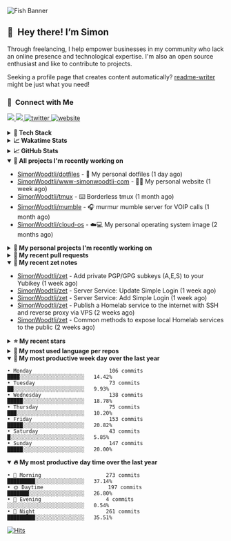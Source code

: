 ![Fish Banner](assets/fish.webp)

## 👋 &nbsp;Hey there! I’m Simon

Through freelancing, I help empower businesses in my community who lack
an online presence and technological expertise. I'm also an open source
enthusiast and like to contribute to projects.

Seeking a profile page that creates content automatically?
[readme-writer] might be just what you need!

### 🤝 &nbsp;Connect with Me

<div align="left">
<a href="https://linkedin.com/in/simonwoodtli" target="_blank">
<img src="https://img.shields.io/badge/linkedin-1E77B5?style=for-the-badge&logo=linkedin&logoColor=white alt=linkedin" />
</a>
<a href="https://github.com/simonwoodtli" target="_blank">
<img src="https://img.shields.io/badge/github-24292E?style=for-the-badge&logo=github&logoColor=white alt=github" />
</a>
<a href="https://twitter.com/simonwoodtlidev" target="_blank">
<img src="https://img.shields.io/badge/twitter-26a7de?style=for-the-badge&logo=twitter&logoColor=white" alt="twitter"/>
</a>
<a href="https://simonwoodtli.com" target="_blank">
<img src="https://img.shields.io/badge/website-E2925F?style=for-the-badge&logo=google-chrome&logoColor=white" alt="website"/>
</a>
</div>
<br/>


<details>
  <summary><b>🧰 Tech Stack</b></summary>
  <div align="center">
  <a href="https://skillicons.dev" target="_blank">
  <img src="https://skillicons.dev/icons?i=js,html,css,bash,python,go,postgresql,docker,vim,linux" alt="JavaScript, HTML, CSS, Bash, Python, Go, PostgreSQL, Docker, Vim,
  Linux">
  </a>
  </div>
</details>

<details>
  <summary><b>📈 Wakatime Stats</b></summary>
  <p align="center"><a href="https://wakatime.com/@SimonWoodtli">
  <img align="center" width="400" height="300" src="https://wakatime.com/share/@SimonWoodtli/7761bcef-e104-47d9-912a-dfd6bf08868b.svg" />
  </a>
  <a href="https://wakatime.com/@SimonWoodtli">
  <img align="center" width="400" height="300" src="https://wakatime.com/share/@SimonWoodtli/341953df-6a40-47b7-8220-ace4eabe0a17.svg" />
  </a></p>

  <h4><b>💬 I've been working with the following languages over the last 7 days</b></h4>

```
• Bash                           14 hrs                         ███████████████░░░░░░░░░░   61.2%
• sh                             3 hrs 6 mins                   ███░░░░░░░░░░░░░░░░░░░░░░   13.56%
• Markdown                       1 hr 47 mins                   ██░░░░░░░░░░░░░░░░░░░░░░░   7.83%
• Other                          1 hr 11 mins                   █░░░░░░░░░░░░░░░░░░░░░░░░   5.21%
• Text                           1 hr 2 mins                    █░░░░░░░░░░░░░░░░░░░░░░░░   4.58%
• Crontab                        32 mins                        █░░░░░░░░░░░░░░░░░░░░░░░░   2.4%
• conf                           21 mins                        ░░░░░░░░░░░░░░░░░░░░░░░░░   1.57%
• Cheetah                        14 mins                        ░░░░░░░░░░░░░░░░░░░░░░░░░   1.08%
• tar                            10 mins                        ░░░░░░░░░░░░░░░░░░░░░░░░░   0.79%
• YAML                           10 mins                        ░░░░░░░░░░░░░░░░░░░░░░░░░   0.75%
• Python                         10 mins                        ░░░░░░░░░░░░░░░░░░░░░░░░░   0.73%
• JSON                           4 mins                         ░░░░░░░░░░░░░░░░░░░░░░░░░   0.29%
```

  <h4>👷 I've been working on the following projects over the last 7 days</h4>

```
• dotfiles                       16 hrs 5 mins                  ██████████████████░░░░░░░   71.07%
• Unknown Project                4 hrs 3 mins                   ████░░░░░░░░░░░░░░░░░░░░░   17.91%
• zet                            51 mins                        █░░░░░░░░░░░░░░░░░░░░░░░░   3.76%
• Private                        40 mins                        █░░░░░░░░░░░░░░░░░░░░░░░░   2.96%
• cloud-os                       20 mins                        ░░░░░░░░░░░░░░░░░░░░░░░░░   1.54%
• pgp                            13 mins                        ░░░░░░░░░░░░░░░░░░░░░░░░░   0.97%
• workspace-alpine               10 mins                        ░░░░░░░░░░░░░░░░░░░░░░░░░   0.81%
• readme-writer                  9 mins                         ░░░░░░░░░░░░░░░░░░░░░░░░░   0.7%
• cmd-zet                        3 mins                         ░░░░░░░░░░░░░░░░░░░░░░░░░   0.29%
```

  <h4><b>🛠️ I've been working with the following editors over the last 7 days</b></h4>

```
• Vim                            22 hrs 53 mins                 █████████████████████████   100%
```

  <h4><b>💻 I've been working with the following operating systems over the last 7 days</b></h4>

```
• Linux                          22 hrs 53 mins                 █████████████████████████   100%
```

</details>

<details>
  <summary><b>📈 GitHub Stats</b></summary>
  <div align="center">
  <a href="https://github.com/anuraghazra/github-readme-stats"> 
  <img src="https://github-readme-stats.vercel.app/api?username=simonwoodtli&theme=onedark&show_icons=true&hide_rank=true&custom_title=Stats&count_private=true&hide_border=true&hide=issues&line_height=24&bg_color=0d1117" alt="Github Stats">
  <img src="https://github-readme-stats.vercel.app/api/top-langs/?username=simonwoodtli&layout=compact&theme=onedark&count_private=true&hide_border=true&bg_color=0d1117" alt="Top Langs">
  </a>
  </div>
</details>

<details open="">
  <summary><b>👷 All projects I'm recently working on</b></summary>

* [SimonWoodtli/dotfiles](https://github.com/SimonWoodtli/dotfiles) - 🏡 My personal dotfiles (1 day ago)
* [SimonWoodtli/www-simonwoodtli-com](https://github.com/SimonWoodtli/www-simonwoodtli-com) - 👨‍💻 My personal website (1 week ago)
* [SimonWoodtli/tmux](https://github.com/SimonWoodtli/tmux) - ⌨️ Borderless tmux (1 month ago)
* [SimonWoodtli/mumble](https://github.com/SimonWoodtli/mumble) - 🎧 murmur mumble server for VOIP calls (1 month ago)
* [SimonWoodtli/cloud-os](https://github.com/SimonWoodtli/cloud-os) - ☁️💻 My personal operating system image (2 months ago)

</details>
<details>
  <summary><b>🌱 My personal projects I'm recently working on</b></summary>

* [SimonWoodtli/dotfiles](https://github.com/SimonWoodtli/dotfiles) - 🏡 My personal dotfiles (1 day ago)
* [SimonWoodtli/www-simonwoodtli-com](https://github.com/SimonWoodtli/www-simonwoodtli-com) - 👨‍💻 My personal website (1 week ago)
* [SimonWoodtli/tmux](https://github.com/SimonWoodtli/tmux) - ⌨️ Borderless tmux (1 month ago)
* [SimonWoodtli/mumble](https://github.com/SimonWoodtli/mumble) - 🎧 murmur mumble server for VOIP calls (1 month ago)
* [SimonWoodtli/cloud-os](https://github.com/SimonWoodtli/cloud-os) - ☁️💻 My personal operating system image (2 months ago)

</details>
<details>
  <summary><b>🔨 My recent pull requests</b></summary>

* [feat: add wireguard-generate-keys script](https://github.com/SimonWoodtli/dotfiles-old/pull/14) on [SimonWoodtli/dotfiles-old](https://github.com/SimonWoodtli/dotfiles-old) (17 months ago)
* [feat: add video-to-gif script](https://github.com/SimonWoodtli/dotfiles-old/pull/13) on [SimonWoodtli/dotfiles-old](https://github.com/SimonWoodtli/dotfiles-old) (17 months ago)
* [feat: add spoof-mac-linux script](https://github.com/SimonWoodtli/dotfiles-old/pull/12) on [SimonWoodtli/dotfiles-old](https://github.com/SimonWoodtli/dotfiles-old) (17 months ago)
* [feat: add sp-tmux script](https://github.com/SimonWoodtli/dotfiles-old/pull/11) on [SimonWoodtli/dotfiles-old](https://github.com/SimonWoodtli/dotfiles-old) (17 months ago)
* [feat: add sp script](https://github.com/SimonWoodtli/dotfiles-old/pull/10) on [SimonWoodtli/dotfiles-old](https://github.com/SimonWoodtli/dotfiles-old) (17 months ago)

</details>
<details open="">
  <summary><b>📝 My recent zet notes</b></summary>

* [SimonWoodtli/zet](https://github.com/SimonWoodtli/zet/tree/2fdb7a1889f16dbed642b1af1f1a48b110c4dafc/20240205234225) - Add private PGP/GPG subkeys (A,E,S) to your Yubikey (1 week ago)
* [SimonWoodtli/zet](https://github.com/SimonWoodtli/zet/tree/1623456800f79cd0eca90f8ca0c56c1cf608fe5e/20240204194240) - Server Service: Update Simple Login (1 week ago)
* [SimonWoodtli/zet](https://github.com/SimonWoodtli/zet/tree/fd8a106b3662a107cbafca0b8ec6d0e6c2285b42/20240202162304) - Server Service: Add Simple Login (1 week ago)
* [SimonWoodtli/zet](https://github.com/SimonWoodtli/zet/tree/ff12638c33a6f133ad0c982d437b73f6b52933ff/20240202132409) - Publish a Homelab service to the internet with SSH and reverse proxy via VPS (2 weeks ago)
* [SimonWoodtli/zet](https://github.com/SimonWoodtli/zet/tree/63de18254920e9c0c2b3d6f33033336e1e31c88f/20240201232741) - Common methods to expose local Homelab services to the public (2 weeks ago)

</details>
<details>
  <summary><b>⭐ My recent stars</b></summary>

* [simple-login/app](https://github.com/simple-login/app) - The SimpleLogin back-end and web app (2 weeks ago)
* [progit/progit2](https://github.com/progit/progit2) - Pro Git 2nd Edition (3 weeks ago)
* [MichaIng/DietPi](https://github.com/MichaIng/DietPi) - Lightweight justice for your single-board computer! (1 month ago)
* [mumble-voip/mumble](https://github.com/mumble-voip/mumble) - Mumble is an open-source, low-latency, high quality voice chat software. (1 month ago)
* [bigskysoftware/htmx](https://github.com/bigskysoftware/htmx) - </> htmx - high power tools for HTML (2 months ago)

</details>
<details>
  <summary><b>💬 My most used language per repos</b></summary>

```
• Shell                          16 repos                       ███████████████████░░░░░░   76.19%
• JavaScript                     1 repo                         █░░░░░░░░░░░░░░░░░░░░░░░░   4.76%
• CSS                            2 repos                        ██░░░░░░░░░░░░░░░░░░░░░░░   9.52%
• Nix                            1 repo                         █░░░░░░░░░░░░░░░░░░░░░░░░   4.76%
• HTML                           1 repo                         █░░░░░░░░░░░░░░░░░░░░░░░░   4.76%
```

</details>
<details open="">
  <summary><b>📆 My most productive week day over the last year</b></summary>

```
• Monday                         106 commits                    ████░░░░░░░░░░░░░░░░░░░░░   14.42%
• Tuesday                        73 commits                     ██░░░░░░░░░░░░░░░░░░░░░░░   9.93%
• Wednesday                      138 commits                    █████░░░░░░░░░░░░░░░░░░░░   18.78%
• Thursday                       75 commits                     ███░░░░░░░░░░░░░░░░░░░░░░   10.20%
• Friday                         153 commits                    █████░░░░░░░░░░░░░░░░░░░░   20.82%
• Saturday                       43 commits                     █░░░░░░░░░░░░░░░░░░░░░░░░   5.85%
• Sunday                         147 commits                    █████░░░░░░░░░░░░░░░░░░░░   20.00%
```

</details>
<details open="">
  <summary><b>🔥 My most productive day time over the last year</b></summary>

```
• 🌅 Morning                     273 commits                    █████████░░░░░░░░░░░░░░░░   37.14%
• 🌞 Daytime                     197 commits                    ███████░░░░░░░░░░░░░░░░░░   26.80%
• 🌇 Evening                     4 commits                      ░░░░░░░░░░░░░░░░░░░░░░░░░   0.54%
• 🌃 Night                       261 commits                    █████████░░░░░░░░░░░░░░░░   35.51%
```

</details>

[![Hits](https://hits.seeyoufarm.com/api/count/incr/badge.svg?url=https%3A%2F%2Fgithub.com%2Fsimonwoodtli&count_bg=%23689D6A&title_bg=%23282828&icon=&icon_color=%23E7E7E7&title=views+%28today+%2F+total%29&edge_flat=false)](https://hits.seeyoufarm.com)

[readme-writer]: <https://github.com/SimonWoodtli/readme-writer>
